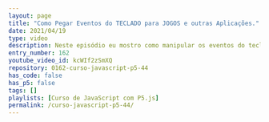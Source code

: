 ```yaml
---
layout: page
title: "Como Pegar Eventos do TECLADO para JOGOS e outras Aplicações."
date: 2021/04/19
type: video
description: Neste episódio eu mostro como manipular os eventos do teclado e tratar no código a entrada dos comandos. O que eu mostro no vídeo serve para qualquer linguagem e framework, onde a estrutura é no fundo a mesma.
entry_number: 162
youtube_video_id: kcWIf2zSmXQ
repository: 0162-curso-javascript-p5-44
has_code: false
has_p5: false
tags: []
playlists: [Curso de JavaScript com P5.js]
permalink: /curso-javascript-p5-44/
---
```

